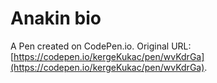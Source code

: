 # Anakin bio

A Pen created on CodePen.io. Original URL: [https://codepen.io/kergeKukac/pen/wvKdrGa](https://codepen.io/kergeKukac/pen/wvKdrGa).


